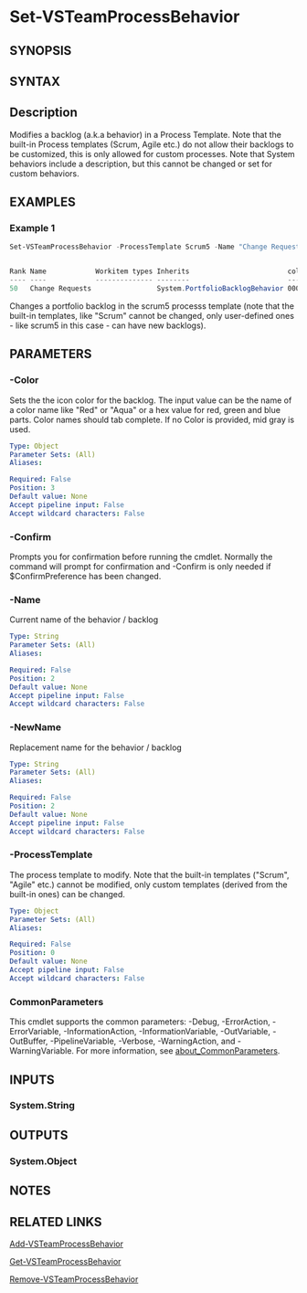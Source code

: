 <!-- #include "./common/header.md" -->

# Set-VSTeamProcessBehavior

## SYNOPSIS

<!-- #include "./synopsis/Set-VSTeamProcessBehavior.md" -->

## SYNTAX

## Description

Modifies a backlog (a.k.a behavior) in a Process Template. Note that the built-in Process templates (Scrum, Agile etc.) do not allow their backlogs to be customized, this is only allowed for custom processes. 
Note that System behaviors include a description, but this cannot be changed or set for custom behaviors.

## EXAMPLES

### Example 1

```powershell
Set-VSTeamProcessBehavior -ProcessTemplate Scrum5 -Name "Change Requests" -Color Blue


Rank Name            Workitem types Inherits                        color  Description
---- ----            -------------- --------                        -----  -----------
50   Change Requests                System.PortfolioBacklogBehavior 0000ff
```
Changes a portfolio backlog in the scrum5 processs template (note that the built-in templates, like "Scrum" cannot be changed, only user-defined ones - like scrum5 in this case - can have new backlogs). 

## PARAMETERS

### -Color

Sets the the icon color for the backlog. The input value can be the name of a color name like "Red" or "Aqua" or a hex value for red, green and blue parts. Color names should tab complete. If no Color is provided, mid gray is used.

```yaml
Type: Object
Parameter Sets: (All)
Aliases:

Required: False
Position: 3
Default value: None
Accept pipeline input: False
Accept wildcard characters: False
```

### -Confirm

Prompts you for confirmation before running the cmdlet. Normally the command will prompt for confirmation and -Confirm is only needed if \$ConfirmPreference has been changed.

<!-- #include "./params/force.md" -->


### -Name

Current name of the behavior / backlog

```yaml
Type: String
Parameter Sets: (All)
Aliases:

Required: False
Position: 2
Default value: None
Accept pipeline input: False
Accept wildcard characters: False
```


### -NewName

Replacement name for the behavior / backlog

```yaml
Type: String
Parameter Sets: (All)
Aliases:

Required: False
Position: 2
Default value: None
Accept pipeline input: False
Accept wildcard characters: False
```


### -ProcessTemplate

The process template to modify. Note that the built-in templates ("Scrum", "Agile" etc.) cannot be modified, only custom templates (derived from the built-in ones) can be changed.

```yaml
Type: Object
Parameter Sets: (All)
Aliases:

Required: False
Position: 0
Default value: None
Accept pipeline input: False
Accept wildcard characters: False
```

<!-- #include "./params/whatIf.md" -->

### CommonParameters

This cmdlet supports the common parameters: -Debug, -ErrorAction, -ErrorVariable, -InformationAction, -InformationVariable, -OutVariable, -OutBuffer, -PipelineVariable, -Verbose, -WarningAction, and -WarningVariable. For more information, see [about_CommonParameters](http://go.microsoft.com/fwlink/?LinkID=113216).

## INPUTS

### System.String

## OUTPUTS

### System.Object

## NOTES

<!-- #include "./common/prerequisites.md" -->

## RELATED LINKS

<!-- #include "./common/related.md" -->
[Add-VSTeamProcessBehavior](Add-VSTeamProcessBehavior.md)

[Get-VSTeamProcessBehavior](Get-VSTeamProcessBehavior.md)

[Remove-VSTeamProcessBehavior](Remove-VSTeamProcessBehavior.md)
